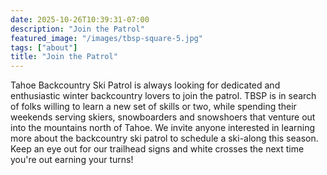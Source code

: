 ```yaml
---
date: 2025-10-26T10:39:31-07:00
description: "Join the Patrol"
featured_image: "/images/tbsp-square-5.jpg"
tags: ["about"]
title: "Join the Patrol"
---
```

Tahoe Backcountry Ski Patrol is always looking for dedicated and enthusiastic winter backcountry lovers to join the patrol. TBSP is in search of folks willing to learn a new set of skills or two, while spending their weekends serving skiers, snowboarders and snowshoers that venture out into the mountains north of Tahoe. We invite anyone interested in learning more about the backcountry ski patrol to schedule a ski-along this season. Keep an eye out for our trailhead signs and white crosses the next time you're out earning your turns!

